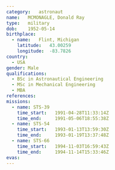 ```yaml
---
category:	astronaut
name:	MCMONAGLE, Donald Ray
type:	military
dob:	1952-05-14
birthplace:
  - name:	Flint, Michigan
    latitude:	43.00259
    longitude:	-83.7826
country:
  - USA
gender:	Male
qualifications:
  - BSc in Astronautical Engineering
  - MSc in Mechanical Engineering
  - MBA
references:
missions:
  - name: STS-39
    time_start:   1991-04-28T11:33:14Z
    time_end:     1991-05-06T18:55:38Z
  - name: STS-54
    time_start:   1993-01-13T13:59:30Z
    time_end:     1993-01-19T13:37:48Z
  - name: STS-66
    time_start:   1994-11-03T16:59:43Z
    time_end:     1994-11-14T15:33:46Z
evas:
---
```

